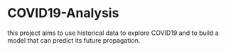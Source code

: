 # COVID19-Analysis
this project aims to use historical data to explore COVID19 and to build a model that can predict its future propagation.
